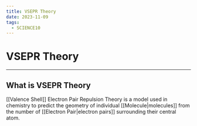 ```yaml
---
title: VSEPR Theory
date: 2023-11-09
tags:
  - SCIENCE10
---
```


# VSEPR Theory

---

## What is VSEPR Theory

[[Valence Shell]] Electron Pair Repulsion Theory is a model used in chemistry to predict the geometry of individual [[Molecule|molecules]] from the number of [[Electron Pair|electron pairs]] surrounding their central atom.